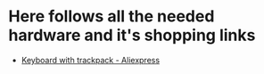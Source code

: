 # Here follows all the needed hardware and it's shopping links

* [Keyboard with trackpack - Aliexpress](https://www.aliexpress.com/item/4001267266241.html?spm=a2g0o.productlist.0.0.7a037398s9Ce2k&algo_pvid=724a064b-94ed-411a-931a-c04adf0e9d30&algo_expid=724a064b-94ed-411a-931a-c04adf0e9d30-4&btsid=0ab50f6215955461845043688e15bf&ws_ab_test=searchweb0_0,searchweb201602_,searchweb201603_)